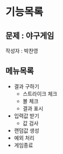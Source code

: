 # 기능목록

## 문제 : 야구게임
작성자 : 박찬영

## 메뉴목록

- 결과 구하기
  - 스트라이크 체크
  - 볼 체크
  - 결과 표시
- 입력값 받기
  - 값 검사
- 랜덤값 생성
- 예외 처리
- 게임종료